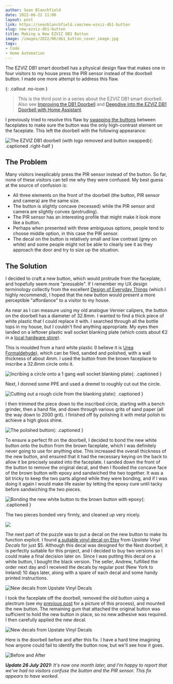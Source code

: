 ```yaml
---
author: Sean Blanchfield
date: 2022-06-22 11:00
layout: post
link: https://seanblanchfield.com/new-ezviz-db1-button
slug: new-ezviz-db1-button
title: Making a New EZVIZ DB1 Button
image: /images/2022/06/db1_button_cover_image.jpg
tags:
- Code
- Home Automation
---
```


The EZVIZ DB1 smart doorbell has a physical design flaw that makes one in four visitors to my house press the PIR sensor instead of the doorbell button. I made one more attempt to address this flaw.

<!-- more -->

{: .callout .no-icon }
> This is the third post in a series about the EZVIZ DB1 smart doorbell. Also see [Improving the DB1 Doorbell](/2022/03/improving-ezviz-db1-doorbell) and [Deepdive into the EZVIZ DB1 Doorbell with Home Assistant](/2022/05/ezviz-db1-doorbell-deepdive-homeassistant).

I previously tried to resolve this flaw by [swapping the buttons](/2022/03/improving-ezviz-db1-doorbell) between faceplates to make sure the button was the only high-contrast element on the faceplate. This left the doorbell with the following appearance:

![The EZVIZ DB1 doorbell (with logo removed and button swapped)](/images/2022/05/db1/db1_mounted_closeup.jpg){: .captioned .right-half }

## The Problem

Many visitors inexplicably press the PIR sensor instead of the button. So far, none of these visitors can tell me why they were confused. My best guess at the source of confusion is:
* All three elements on the front of the doorbell (the button, PIR sensor and camera) are the same size.
* The button is slightly concave (recessed) while the PIR sensor and camera are slightly convex (protruding).
* The PIR sensor has an interesting profile that might make it look more like a button.
* Perhaps when presented with three ambiguous options, people tend to choose middle option, in this case the PIR sensor.
* The decal on the button is relatively small and low contrast (grey on white) and some people might not be able to clearly see it as they approach the door and try to size up the situation.

## The Solution

I decided to craft a new button, which would protrude from the faceplate, and hopefully seem more "pressable". If I remember my UX design terminology collectly from the excellent [Design of Everyday Things](https://www.amazon.co.uk/Design-Everyday-Things-MIT-Press/dp/0262525674) (which I highly recommend), I hoped that the new button would present a more perceptible "affordance" to a visitor to my house.

As near as I can measure using my old analogue Vernier calipers, the button on the doorbell has a diameter of 32.8mm. I wanted to find a thick piece of white plastic that I could replace it with. I searched through all the bottle tops in my house, but I couldn't find anything appropriate. My eyes then landed on a leftover plastic wall socket blanking plate (which costs about €2 in a [local hardware store](https://www.diy.ie/departments/mk-white-1-gang-single-raised-slim-profile-blanking-plate/53952_BQ.prd)). 

This is moulded from a hard white plastic (I believe it is [Urea Formaldehyde](https://en.wikipedia.org/wiki/Urea-formaldehyde)), which can be filed, sanded and polished, with a wall thickness of about 4mm. I used the button from the brown faceplace to inscribe a 32.8mm circle onto it.

![Incribing a circle onto a 1 gang wall socket blanking plate](/images/2022/06/db1_button_blanking_plate.jpg){: .captioned }

Next, I donned some PPE and used a dremel to roughly cut out the circle.

![Cutting out a rough cicle from the blanking plate](/images/2022/06/db1_button_dremel.jpg){: .captioned }

I then trimmed the piece down to the inscribed circle, starting with a bench grinder, then a hand file, and down through various grits of sand paper (all the way down to 2000 grit). I finished off by polishing it with metal polish to achieve a high gloss shine.

![The polished button](/images/2022/06/db1_button_polished.jpg){: .captioned }

To ensure a perfect fit on the doorbell, I decided to bond the new white button onto the button from the brown faceplate, which I was definitely never going to use for anything else. This increased the overall thickness of the new button, and ensured that it had the necessary keying on the back to allow it be precisely seated into the faceplate. I sanded down the front of the button to remove the original decal, and then I flooded the concave face of the brown button with epoxy and sandwiched the two together. It was a bit tricky to keep the two parts aligned while they were bonding, and if I was doing it again I would make life easier by letting the epoxy cure until tacky before sandwiching the two pieces.

![Bonding the new white button to the brown button with epoxy](/images/2022/06/db1_button_epoxy.jpg){: .captioned }

The two pieces bonded very firmly, and cleaned up very nicely.

![](/images/2022/06/db1_button_bonded.jpg)

The next part of the puzzle was to put a decal on the new button to make its function explicit. I found [a suitable vinyl decal on Etsy](https://www.etsy.com/ie/listing/710561391/nest-hello-doorbell-bell-1-decal?ga_order=most_relevant&ga_search_type=all&ga_view_type=gallery&ga_search_query=google+nest+doorbell+decal&ref=sr_gallery-1-3&bes=1&col=1) from *Upstate Vinyl Decals* for just $5. Although this decal was designed for the Nest doorbell, it is perfectly suitable for this project, and I decided to buy two versions so I could make a final decision later on. Since I was putting this decal on a white button, I bought the black version. The seller, Andrew, fulfilled the order next day and I received the decals by regular post (New York to Ireland) 10 days later, along with a spare of each decal and some handy printed instructions.

![New decals from Upstate Vinyl Decals](/images/2022/06/db1_button_decals.jpg)

I took the faceplate off the doorbell, removed the old button using a plectrum (see my [previous post](/2022/03/improving-ezviz-db1-doorbell) for a picture of this process), and mounted the new button. The remaining gum that attached the original button was sufficient to hold the new button in place, so no new adhesive was required. I then carefully applied the new decal.

![New decals from Upstate Vinyl Decals](/images/2022/06/db1_button_faceplate_new_button.jpg)

Here is the doorbell before and after this fix. I have a hard time imagining how anyone could fail to identify the button now, but we'll see how it goes.

![Before and After](/images/2022/06/db1_button_before_and_after.jpg)

***Update 26 July 2021:** It's now one month later, and I'm happy to report that we've had no visitors confuse the button and the PIR sensor. This fix appears to have worked.*